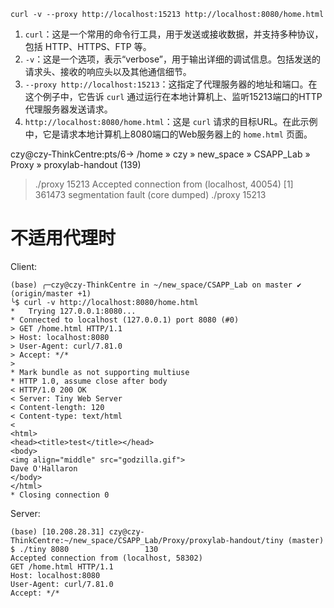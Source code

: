 ~~~shell
curl -v --proxy http://localhost:15213 http://localhost:8080/home.html
~~~

1. `curl`：这是一个常用的命令行工具，用于发送或接收数据，并支持多种协议，包括 HTTP、HTTPS、FTP 等。
2. `-v`：这是一个选项，表示“verbose”，用于输出详细的调试信息。包括发送的请求头、接收的响应头以及其他通信细节。
3. `--proxy http://localhost:15213`：这指定了代理服务器的地址和端口。在这个例子中，它告诉 `curl` 通过运行在本地计算机上、监听15213端口的HTTP代理服务器发送请求。
4. `http://localhost:8080/home.html`：这是 `curl` 请求的目标URL。在此示例中，它是请求本地计算机上8080端口的Web服务器上的 `home.html` 页面。

czy@czy-ThinkCentre:pts/6-> /home » czy » new_space » CSAPP_Lab » Proxy » proxylab-handout (139)
> ./proxy 15213
Accepted connection from (localhost, 40054)
[1]    361473 segmentation fault (core dumped)  ./proxy 15213


# 不适用代理时
Client:
~~~shell
(base) ╭─czy@czy-ThinkCentre in ~/new_space/CSAPP_Lab on master ✔ (origin/master +1)
╰$ curl -v http://localhost:8080/home.html 
*   Trying 127.0.0.1:8080...
* Connected to localhost (127.0.0.1) port 8080 (#0)
> GET /home.html HTTP/1.1
> Host: localhost:8080
> User-Agent: curl/7.81.0
> Accept: */*
> 
* Mark bundle as not supporting multiuse
* HTTP 1.0, assume close after body
< HTTP/1.0 200 OK
< Server: Tiny Web Server
< Content-length: 120
< Content-type: text/html
< 
<html>
<head><title>test</title></head>
<body> 
<img align="middle" src="godzilla.gif">
Dave O'Hallaron
</body>
</html>
* Closing connection 0
~~~

Server:
~~~shell
(base) [10.208.28.31] czy@czy-ThinkCentre:~/new_space/CSAPP_Lab/Proxy/proxylab-handout/tiny (master) $ ./tiny 8080                 130
Accepted connection from (localhost, 58302)
GET /home.html HTTP/1.1
Host: localhost:8080
User-Agent: curl/7.81.0
Accept: */*
~~~